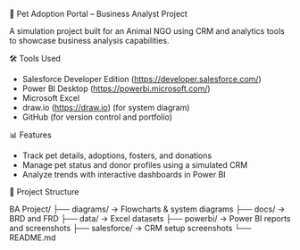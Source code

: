 🐾 Pet Adoption Portal – Business Analyst Project

A simulation project built for an Animal NGO using CRM and analytics tools to showcase business analysis capabilities.

🛠 Tools Used

- Salesforce Developer Edition (https://developer.salesforce.com/)
- Power BI Desktop (https://powerbi.microsoft.com/)
- Microsoft Excel
- draw.io (https://draw.io) (for system diagram)
- GitHub (for version control and portfolio)

📊 Features

- Track pet details, adoptions, fosters, and donations
- Manage pet status and donor profiles using a simulated CRM
- Analyze trends with interactive dashboards in Power BI

📂 Project Structure

BA Project/
├── diagrams/ → Flowcharts & system diagrams
├── docs/ → BRD and FRD
├── data/ → Excel datasets
├── powerbi/ → Power BI reports and screenshots
├── salesforce/ → CRM setup screenshots
└── README.md
